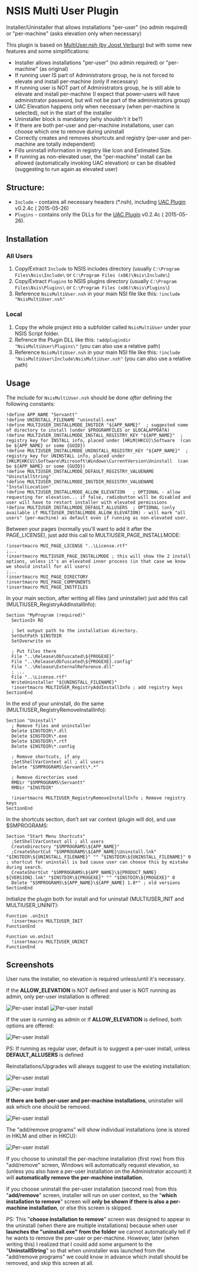 # NSIS Multi User Plugin
Installer/Uninstaller that allows installations "per-user" (no admin required) or "per-machine" (asks elevation only when necessary)

This plugin is based on [MultiUser.nsh (by Joost Verburg)](http://nsis.sourceforge.net/Docs/MultiUser/Readme.html) but with some new features and some simplifications:
- Installer allows installations "per-user" (no admin required) or "per-machine" (as original)
- If running user IS part of Administrators group, he is not forced to elevate and install per-machine (only if necessary)
- If running user is NOT part of Administrators group, he is still able to elevate and install per-machine (I expect that power-users will have administrator password, but will not be part of the administrators group)
- UAC Elevation happens only when necessary (when per-machine is selected), not in the start of the installer
- Uninstaller block is mandatory (why shouldn't it be?)
- If there are both per-user and per-machine installations, user can choose which one to remove during uninstall
- Correctly creates and removes shortcuts and registry (per-user and per-machine are totally independent)
- Fills uninstall information in registry like Icon and Estimated Size.
- If running as non-elevated user, the "per-machine" install can be allowed (automatically invoking UAC elevation) or can be disabled (suggesting to run again as elevated user)

## Structure:
 - `Include` - contains all necessary headers (*.nsh), including [UAC Plugin](http://nsis.sourceforge.net/UAC_plug-in) v0.2.4c ( 2015-05-26)
 - `Plugins` - contains only the DLLs for the [UAC Plugin](http://nsis.sourceforge.net/UAC_plug-in) v0.2.4c ( 2015-05-26). 

## Installation

### All Users
1. Copy/Extract `Include` to NSIS includes directory (usually `C:\Program Files\Nsis\Include\` or `C:\Program Files (x86)\Nsis\Include\`)
2. Copy/Extract `Plugins` to NSIS plugins directory (usually `C:\Program Files\Nsis\Plugins\` or `C:\Program Files (x86)\Nsis\Plugins\`)
3. Reference `NsisMultiUser.nsh` in your main NSI file like this:
		`!include "NsisMultiUser.nsh"`

### Local
1. Copy the whole project into a subfolder called `NsisMultiUser` under your NSIS Script folder.
2. Refrence the Plugin DLL like this: `!addplugindir "NsisMultiUser\Plugins\"` (you can also use a relative path)
3. Reference `NsisMultiUser.nsh` in your main NSI file like this: `!include "NsisMultiUser\Include\NsisMultiUser.nsh"` (you can also use a relative path)

## Usage

The include for `NsisMultiUser.nsh` should be done *after* defining the following constants:

```nsis
!define APP_NAME "Servantt"
!define UNINSTALL_FILENAME "uninstall.exe"
!define MULTIUSER_INSTALLMODE_INSTDIR "${APP_NAME}"  ; suggested name of directory to install (under $PROGRAMFILES or $LOCALAPPDATA)
!define MULTIUSER_INSTALLMODE_INSTALL_REGISTRY_KEY "${APP_NAME}"  ; registry key for INSTALL info, placed under [HKLM|HKCU]\Software  (can be ${APP_NAME} or some {GUID})
!define MULTIUSER_INSTALLMODE_UNINSTALL_REGISTRY_KEY "${APP_NAME}"  ; registry key for UNINSTALL info, placed under [HKLM|HKCU]\Software\Microsoft\Windows\CurrentVersion\Uninstall  (can be ${APP_NAME} or some {GUID})
!define MULTIUSER_INSTALLMODE_DEFAULT_REGISTRY_VALUENAME "UninstallString"
!define MULTIUSER_INSTALLMODE_INSTDIR_REGISTRY_VALUENAME "InstallLocation"
!define MULTIUSER_INSTALLMODE_ALLOW_ELEVATION   ; OPTIONAL - allow requesting for elevation... if false, radiobutton will be disabled and user will have to restart installer with elevated permissions
!define MULTIUSER_INSTALLMODE_DEFAULT_ALLUSERS  ; OPTIONAL (only available if MULTIUSER_INSTALLMODE_ALLOW_ELEVATION) - will mark "all users" (per-machine) as default even if running as non-elevated user.
```

Between your pages (normally you'll want to add it after the PAGE_LICENSE), just add this call to MULTIUSER_PAGE_INSTALLMODE:

```nsis
!insertmacro MUI_PAGE_LICENSE "..\License.rtf"
;...
!insertmacro MULTIUSER_PAGE_INSTALLMODE ; this will show the 2 install options, unless it's an elevated inner process (in that case we know we should install for all users)
;...
!insertmacro MUI_PAGE_DIRECTORY
!insertmacro MUI_PAGE_COMPONENTS
!insertmacro MUI_PAGE_INSTFILES 
```

In your main section, after writing all files (and uninstaller) just add this call (MULTIUSER_RegistryAddInstallInfo):

```nsis
Section "MyProgram (required)"
  SectionIn RO

  ; Set output path to the installation directory.
  SetOutPath $INSTDIR
  SetOverwrite on

  ; Put files there
  File "..\Release\Obfuscated\${PROGEXE}"
  File "..\Release\Obfuscated\${PROGEXE}.config"
  File "..\Release\ExternalReference.dll"
  ; ...
  File "..\License.rtf"
  WriteUninstaller "${UNINSTALL_FILENAME}"
  !insertmacro MULTIUSER_RegistryAddInstallInfo ; add registry keys
SectionEnd
```

In the end of your uninstall, do the same (MULTIUSER_RegistryRemoveInstallInfo):

```nsis
Section "Uninstall"
  ; Remove files and uninstaller
  Delete $INSTDIR\*.dll
  Delete $INSTDIR\*.exe
  Delete $INSTDIR\*.rtf
  Delete $INSTDIR\*.config
  
  ; Remove shortcuts, if any
  ;SetShellVarContext all ; all users
  Delete "$SMPROGRAMS\Servantt\*.*"
  
  ; Remove directories used
  RMDir "$SMPROGRAMS\Servantt"
  RMDir "$INSTDIR"
  
  !insertmacro MULTIUSER_RegistryRemoveInstallInfo ; Remove registry keys
SectionEnd
```

In the shortcuts section, don’t set var context (plugin will do), and use $SMPROGRAMS:

```nsis
Section "Start Menu Shortcuts"
  ;SetShellVarContext all ; all users
  CreateDirectory "$SMPROGRAMS\${APP_NAME}"
  ;CreateShortCut "$SMPROGRAMS\${APP_NAME}\Uninstall.lnk" "$INSTDIR\${UNINSTALL_FILENAME}" "" "$INSTDIR\${UNINSTALL_FILENAME}" 0  ; shortcut for uninstall is bad cause user can choose this by mistake during search.
  CreateShortCut "$SMPROGRAMS\${APP_NAME}\${PRODUCT_NAME} ${VERSION}.lnk" "$INSTDIR\${PROGEXE}" "" "$INSTDIR\${PROGEXE}" 0
  Delete "$SMPROGRAMS\${APP_NAME}\${APP_NAME} 1.0*" ; old versions
SectionEnd
```
  
Initialize the plugin both for install and for uninstall (MULTIUSER_INIT and MULTIUSER_UNINIT):

```nsis
Function .onInit
  !insertmacro MULTIUSER_INIT
FunctionEnd
  
Function un.onInit
  !insertmacro MULTIUSER_UNINIT
FunctionEnd
```


## Screenshots

User runs the installer, no elevation is required unless/until it's necessary.

If the **ALLOW_ELEVATION** is NOT defined and user is NOT running as admin, only per-user installation is offered:

![Per-user install](/Documentation/screenshot1.png?raw=true)
![Per-user install](/Documentation/screenshot2.png?raw=true)


If the user is running as admin or if  **ALLOW_ELEVATION** is defined, both options are offered:

![Per-user install](/Documentation/screenshot3.png?raw=true)

PS: If running as regular user, default is to suggest a per-user install, unless **DEFAULT_ALLUSERS** is defined 

Reinstallations/Upgrades will always suggest to use the existing installation:

![Per-user install](/Documentation/screenshot4.png?raw=true)

![Per-user install](/Documentation/screenshot5.png?raw=true)


**If there are both per-user and per-machine installations**, uninstaller will ask which one should be removed.

![Per-user install](/Documentation/screenshot6.png?raw=true)

The "add/remove programs" will show individual installations (one is stored in HKLM and other in HKCU):

![Per-user install](/Documentation/screenshot7.png?raw=true)

If you choose to uninstall the per-machine installation (first row) from this "add/remove" screen, Windows will automatically request elevation, so (unless you also have a per-user installation on the Administrator account) it will **automatically remove the per-machine installation**.

If you choose uninstall the per-user installation (second row) from this "**add/remove**" screen, installer will run on user context, so the "**which installation to remove**" screen will **only be shown if there is also a per-machine installation**, or else this screen is skipped.

PS: This "**choose installation to remove**" screen was designed to appear in the uninstall (when there are multiple installations) because when user **launches the "uninstall.exe" from the folder** we cannot automatically tell if he wants to remove the per-user or per-machine. However, later (when writing this) I realized that I could add some argument to the "**UninstallString**" so that when uninstaller was launched from the "add/remove programs" we could know in advance which install should be removed, and skip this screen at all.
